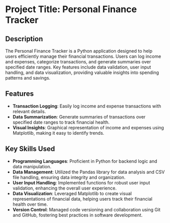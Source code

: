 # Project Title: Personal Finance Tracker

## Description
The Personal Finance Tracker is a Python application designed to help users efficiently manage their financial transactions. Users can log income and expenses, categorize transactions, and generate summaries over specified date ranges. Key features include data validation, user input handling, and data visualization, providing valuable insights into spending patterns and savings.

## Features
- **Transaction Logging**: Easily log income and expense transactions with relevant details.
- **Data Summarization**: Generate summaries of transactions over specified date ranges to track financial health.
- **Visual Insights**: Graphical representation of income and expenses using Matplotlib, making it easy to identify trends.

## Key Skills Used
- **Programming Languages**: Proficient in Python for backend logic and data manipulation.
- **Data Management**: Utilized the Pandas library for data analysis and CSV file handling, ensuring data integrity and organization.
- **User Input Handling**: Implemented functions for robust user input validation, enhancing the overall user experience.
- **Data Visualization**: Leveraged Matplotlib to create visual representations of financial data, helping users track their financial health over time.
- **Version Control**: Managed code versioning and collaboration using Git and GitHub, fostering best practices in software development.
